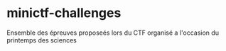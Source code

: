 # minictf-challenges

Ensemble des épreuves proposeés lors du CTF organisé a l'occasion du printemps des sciences